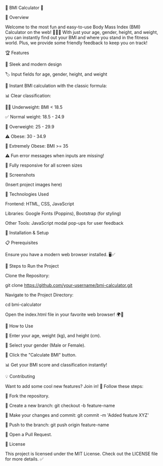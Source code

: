 🎉 BMI Calculator 🎉

📌 Overview

Welcome to the most fun and easy-to-use Body Mass Index (BMI) Calculator on the web! 🏋️‍♂️💪 With just your age, gender, height, and weight, you can instantly find out your BMI and where you stand in the fitness world. Plus, we provide some friendly feedback to keep you on track!

🏆 Features

🚀 Sleek and modern design

🏷️ Input fields for age, gender, height, and weight

🧮 Instant BMI calculation with the classic formula:


📊 Clear classification:

🏋️‍♂️ Underweight: BMI < 18.5

✅ Normal weight: 18.5 - 24.9

🍔 Overweight: 25 - 29.9

⚠️ Obese: 30 - 34.9

🚨 Extremely Obese: BMI >= 35

⚠️ Fun error messages when inputs are missing!

📱 Fully responsive for all screen sizes

📸 Screenshots

(Insert project images here)

🔧 Technologies Used

Frontend: HTML, CSS, JavaScript

Libraries: Google Fonts (Poppins), Bootstrap (for styling)

Other Tools: JavaScript modal pop-ups for user feedback

🚀 Installation & Setup

📋 Prerequisites

Ensure you have a modern web browser installed. 🖥️✅

🎯 Steps to Run the Project

Clone the Repository:

git clone https://github.com/your-username/bmi-calculator.git

Navigate to the Project Directory:

cd bmi-calculator

Open the index.html file in your favorite web browser! 🌍🎉

🏁 How to Use

📝 Enter your age, weight (kg), and height (cm).

🚻 Select your gender (Male or Female).

🎯 Click the "Calculate BMI" button.

📊 Get your BMI score and classification instantly!

💡 Contributing

Want to add some cool new features? Join in! 🤩 Follow these steps:

🍴 Fork the repository.

🌿 Create a new branch: git checkout -b feature-name

🔨 Make your changes and commit: git commit -m 'Added feature XYZ'

🚀 Push to the branch: git push origin feature-name

🎉 Open a Pull Request.

📜 License

This project is licensed under the MIT License. Check out the LICENSE file for more details. ✅

